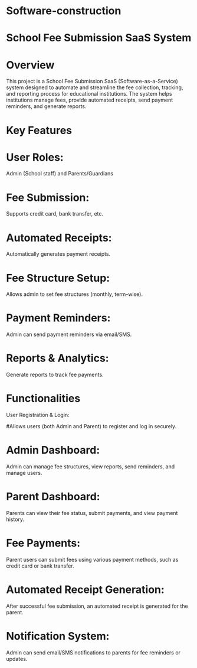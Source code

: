 # Software-construction
# School Fee Submission SaaS System
# Overview
This project is a School Fee Submission SaaS (Software-as-a-Service) system designed to automate and streamline the fee collection, tracking, and reporting process for educational institutions. The system helps institutions manage fees, provide automated receipts, send payment reminders, and generate reports.

# Key Features
# User Roles: 
Admin (School staff) and Parents/Guardians

# Fee Submission: 
Supports credit card, bank transfer, etc.

# Automated Receipts:
Automatically generates payment receipts.

#  Fee Structure Setup:
Allows admin to set fee structures (monthly, term-wise).

#  Payment Reminders:
Admin can send payment reminders via email/SMS.

# Reports & Analytics: 
Generate reports to track fee payments.

# Functionalities
User Registration & Login:

#Allows users (both Admin and Parent) to register and log in securely.

# Admin Dashboard:

Admin can manage fee structures, view reports, send reminders, and manage users.

# Parent Dashboard:

Parents can view their fee status, submit payments, and view payment history.

# Fee Payments:

Parent users can submit fees using various payment methods, such as credit card or bank transfer.

# Automated Receipt Generation:

After successful fee submission, an automated receipt is generated for the parent.

# Notification System:

Admin can send email/SMS notifications to parents for fee reminders or updates.
